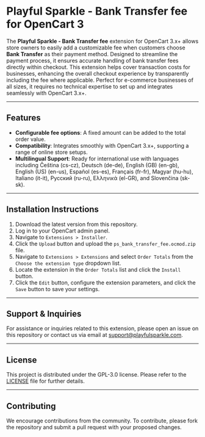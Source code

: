 # Playful Sparkle - Bank Transfer fee for OpenCart 3

The **Playful Sparkle - Bank Transfer fee** extension for OpenCart 3.x+ allows store owners to easily add a customizable fee when customers choose **Bank Transfer** as their payment method. Designed to streamline the payment process, it ensures accurate handling of bank transfer fees directly within checkout. This extension helps cover transaction costs for businesses, enhancing the overall checkout experience by transparently including the fee where applicable. Perfect for e-commerce businesses of all sizes, it requires no technical expertise to set up and integrates seamlessly with OpenCart 3.x+.

---

## Features

- **Configurable fee options**: A fixed amount can be added to the total order value.
- **Compatibility**: Integrates smoothly with OpenCart 3.x+, supporting a range of online store setups.
- **Multilingual Support**: Ready for international use with languages including Čeština (cs-cz), Deutsch (de-de), English (GB) (en-gb), English (US) (en-us), Español (es-es), Français (fr-fr), Magyar (hu-hu), Italiano (it-it), Русский (ru-ru), Ελληνικά (el-GR), and Slovenčina (sk-sk).

---

## Installation Instructions

1. Download the latest version from this repository.
2. Log in to your OpenCart admin panel.
3. Navigate to `Extensions > Installer`.
4. Click the `Upload` button and upload the `ps_bank_transfer_fee.ocmod.zip` file.
5. Navigate to `Extensions > Extensions` and select `Order Totals` from the `Choose the extension type` dropdown list.
6. Locate the extension in the `Order Totals` list and click the `Install` button.
7. Click the `Edit` button, configure the extension parameters, and click the `Save` button to save your settings.

---

## Support & Inquiries

For assistance or inquiries related to this extension, please open an issue on this repository or contact us via email at [support@playfulsparkle.com](mailto:support@playfulsparkle.com).

---

## License

This project is distributed under the GPL-3.0 license. Please refer to the [LICENSE](./LICENSE) file for further details.

---

## Contributing

We encourage contributions from the community. To contribute, please fork the repository and submit a pull request with your proposed changes.
